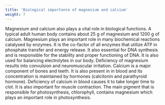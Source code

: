 ```yaml
---
title: 'Biological importance of magnesium and calcium'
weight: 7
---
```



<!-- 
**5.7 Biological importance of magnesium and calcium** -->

Magnesium and calcium also plays a vital role in biological functions. A typical
adult human body contains about 25 g of magnesium and 1200 g of calcium. Magnesium
plays an important role in many biochemical reactions catalysed by enzymes. It is the
co-factor of all enzymes that utilize ATP in phosphate transfer and energy release. It also
essential for DNA synthesis and is responsible for the stability and proper functioning
of DNA. It is also used for balancing electrolytes in our body. Deficiency of magnesium
results into convulsion and neuromuscular irritation.
 Calcium is a major component of bones and teeth. It is also present in in blood
and its concentration is maintained by hormones (calcitonin and parathyroid hormone).
Deficiency of calcium in blood causes it to take longer time to clot. It is also important for
muscle contraction.
 The main pigment that is responsible for photosynthesis, chlorophyll, contains
magnesium which plays an important role in photosynthesis.

